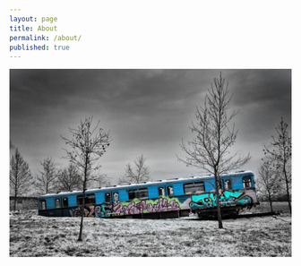 ```yaml
---
layout: page
title: About
permalink: /about/
published: true
---
```


![finally free](/images/2014-12-28_IMG_5590.jpg)

